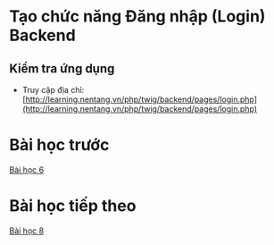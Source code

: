 # Tạo chức năng Đăng nhập (Login) Backend



## Kiểm tra ứng dụng
- Truy cập địa chỉ: [http://learning.nentang.vn/php/twig/backend/pages/login.php](http://learning.nentang.vn/php/twig/backend/pages/login.php)

# Bài học trước
[Bài học 6](./readme-lession6.md)

# Bài học tiếp theo
[Bài học 8](./readme-lession8.md)